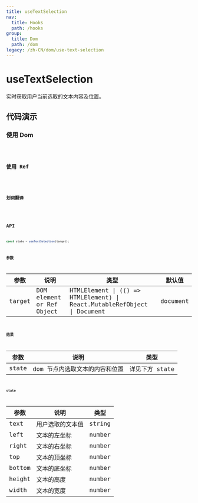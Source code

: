 ```yaml
---
title: useTextSelection
nav:
  title: Hooks
  path: /hooks
group:
  title: Dom
  path: /dom
legacy: /zh-CN/dom/use-text-selection
---
```


# useTextSelection

实时获取用户当前选取的文本内容及位置。

## 代码演示

### 使用 Dom

<code src="./demo/demo1.tsx" />

### 使用 Ref

<code src="./demo/demo3.tsx" />

### 划词翻译

<code src="./demo/demo2.tsx" />


## API

``` typescript
const state = useTextSelection(target);
```

### 参数

| 参数 | 说明 | 类型 | 默认值 |
|-----|-----|-----|-----|
| target | DOM element or Ref Object | HTMLElement \| (() => HTMLElement) \| React.MutableRefObject \| Document | document |

### 结果

| 参数 | 说明 | 类型 |
|-----|-----|-----|
| state | dom 节点内选取文本的内容和位置 | 详见下方 state |

#### state

| 参数 | 说明 | 类型 |
|-----|-----|-----|
| text | 用户选取的文本值 | string |
| left | 文本的左坐标 | number |
| right | 文本的右坐标 | number |
| top | 文本的顶坐标 | number |
| bottom | 文本的底坐标 | number |
| height | 文本的高度 | number |
| width | 文本的宽度 | number |
